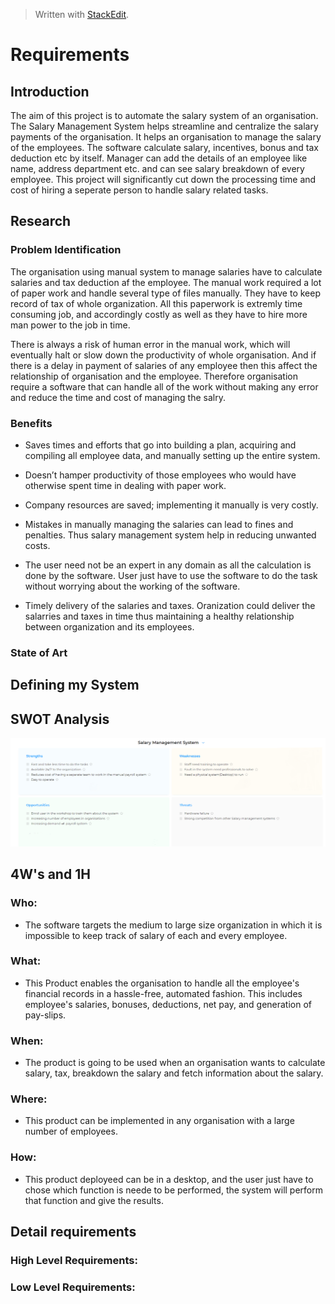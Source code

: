 


> Written with [StackEdit](https://stackedit.io/).
# Requirements

  

## Introduction

  

The aim of this project is to automate the salary system of an organisation. The Salary Management System helps streamline and centralize the salary payments of the organisation. It helps an organisation to manage the salary of the employees. The software calculate salary, incentives, bonus and tax deduction etc by itself. Manager can add the details of an employee like name, address department etc. and can see salary breakdown of every employee. This project will significantly cut down the processing time and cost of hiring a seperate person to handle salary related tasks.

  

## Research

  

### Problem Identification

  

The organisation using manual system to manage salaries have to calculate salaries and tax deduction af the employee. The manual work required a lot of paper work and handle several type of files manually. They have to keep record of tax of whole organization. All this paperwork is extremly time consuming job, and accordingly costly as well as they have to hire more man power to the job in time.

  

There is always a risk of human error in the manual work, which will eventually halt or slow down the productivity of whole organisation. And if there is a delay in payment of salaries of any employee then this affect the relationship of organisation and the employee. Therefore organisation require a software that can handle all of the work without making any error and reduce the time and cost of managing the salry.

  

### Benefits

  

* Saves times and efforts that go into building a plan, acquiring and compiling all employee data, and manually setting up the entire system.

* Doesn’t hamper productivity of those employees who would have otherwise spent time in dealing with paper work.

* Company resources are saved; implementing it manually is very costly.

* Mistakes in manually managing the salaries can lead to fines and penalties. Thus salary management system help in reducing unwanted costs.

* The user need not be an expert in any domain as all the calculation is done by the software. User just have to use the software to do the task without worrying about the working of the software.

* Timely delivery of the salaries and taxes. Oranization could deliver the salarries and taxes in time thus maintaining a healthy relationship between organization and its employees.


### State of Art

  
  

## Defining my System

  
  

## SWOT Analysis

  

![](swot.png)

  

## 4W's and 1H

  

### Who:

* The software targets the medium to large size organization in which it is impossible to keep track of salary of each and every employee.

  

### What:

* This Product enables the organisation to handle all the employee's financial records in a hassle-free, automated fashion. This includes employee's salaries, bonuses, deductions, net pay, and generation of pay-slips.

  

### When:

* The product is going to be used when an organisation wants to calculate salary, tax, breakdown the salary and fetch information about the salary.



### Where:

* This product can be implemented in any organisation with a large number of employees.

  

### How:
* This product deployeed can be in a desktop, and the user just have to chose which function is neede to be performed, the system will perform that function and give the results.


## Detail requirements

### High Level Requirements:

### Low Level Requirements:
